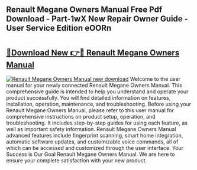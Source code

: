 ## Renault Megane Owners Manual Free Pdf Download - Part-1wX New Repair Owner Guide - User Service Edition eOORn

# <h2><a href="http://cf13148.oget.top/?id=Renault+Megane+Owners+Manual">🔗Download New 👉🔴 Renault Megane Owners Manual</a></h2>

[![Renault Megane Owners Manual new download](https://i.imgur.com/5g1atiW.png)](http://cf13148.oget.top/?id=Renault+Megane+Owners+Manual)
Welcome to the user manual for your newly connected Renault Megane Owners Manual. This comprehensive guide is intended to help you understand and operate your product successfully. You will find detailed information on features, installation, operation, maintenance, and troubleshooting. Before using your Renault Megane Owners Manual, please refer to this user manual for comprehensive instructions on product setup, operation, and troubleshooting. It includes step-by-step guides for using each feature, as well as important safety information. Renault Megane Owners Manual advanced features include fingerprint scanning, smart home integration, automatic software updates, and customizable voice commands, all of which can be accessed and customized through the user interface. Your Success is Our Goal Renault Megane Owners Manual. We are here to ensure your complete satisfaction with your new product.
